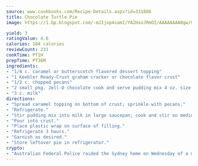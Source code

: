 ```yaml
---
source: www.cookbooks.com/Recipe-Details.aspx?id=331888
title: Chocolate Turtle Pie
image: https://1.bp.blogspot.com/-mJIjop4samI/YA2HxoJRmOI/AAAAAAAABgw/9Q6cN5purxQQ0M3111-VxRXtHYk4x987wCLcBGAsYHQ/s320/19.png

yield: 3
ratingValue: 4.6
calories: 184 calories
reviewCount: 231
cookTime: PT1H
prepTime: PT36M
ingredients:
- "1/4 c. caramel or butterscotch flavored dessert topping"
- "1 Keebler Ready-Crust graham cracker or chocolate flavor crust"
- "1/2 c. chopped pecans"
- "2 small pkg. Jell-O chocolate cook and serve pudding mix 4 oz. size pkg."
- "3 c. milk"
directions:
- "Spread caramel topping on bottom of crust; sprinkle with pecans."
- "Refrigerate."
- "Stir pudding mix into milk in large saucepan; cook and stir on medium heat until comes to full boil. Cool 5 minutes, stirring twice."
- "Pour into crust."
- "Place plastic wrap on surface of filling."
- "Refrigerate 3 hours."
- "Garnish as desired."
- "Store leftover pie in refrigerator."
crypto:
- "Australian Federal Police raided the Sydney home on Wednesday of a man named by Wired magazine as the probable creator of cryptocurrency bitcoin, a Reuters witness said."
---
```

